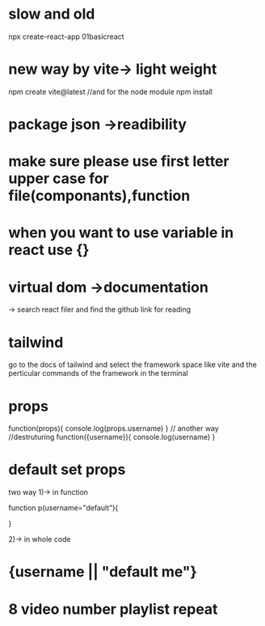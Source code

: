 # slow and old
npx create-react-app 01basicreact

# new way by vite-> light weight
npm create vite@latest
//and for the node module
npm install


# package json ->readibility


# make sure please use first letter upper case for file(componants),function


# when you want to use variable in react use {}



#  virtual dom ->documentation 
-> search react filer and find the github link for reading


 
# tailwind
go to the docs of tailwind 
and select the framework space like vite
and the perticular commands of the framework in the terminal




# props
function(props){
    console.log(props.username)
}
// another way
//destruturing
function({username}){
    console.log(username)
}


# default set props
two way 
1)-> in function

function p(username="default"){

}

2)-> in whole code

<div>
<h1>{username || "default me"}
</h1>
</div>



# 8 video number playlist repeat




